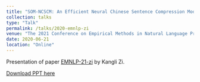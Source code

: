 ```yaml
---
title: "SOM-NCSCM: An Efficient Neural Chinese Sentence Compression Model Enhanced with Self-Organizing Map"
collection: talks
type: "Talk"
permalink: /talks/2020-emnlp-zi
venue: "The 2021 Conference on Empirical Methods in Natural Language Processing"
date: 2020-06-21
location: "Online"
---
```


Presentation of paper [EMNLP-21-zi](https://aclanthology.org/2021.emnlp-main.33.pdf) by Kangli Zi.

[Download PPT here](../files/emnlp21_SOM-NCSCM_PPT.pdf)
